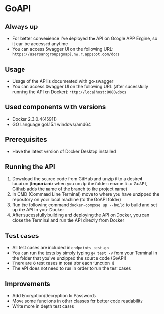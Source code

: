 # GoAPI

## Always up
- For better convenience I've deployed the API on Google APP Engine, so it can be accessed anytime
- You can access Swagger UI on the following URL: `https://usersandgroupsgoapi.nw.r.appspot.com/docs`

## Usage
- Usage of the API is documented with go-swagger
- You can access Swagger UI on the following URL (after sucessfully running the API on Docker): `http://localhost:8080/docs`

## Used components with versions
- Docker 2.3.0.4(46911)
- GO Language go1.15.1 windows/amd64

## Prerequisites
- Have the latest version of Docker Desktop installed

## Running the API
1. Download the source code from GitHub and unzip it to a desired location (**Important:** when you unzip the folder rename it to GoAPI, Github adds the name of the branch to the project name)
2. In CMD (Command Line Terminal) move to where you have unzipped the repository on your local machine (to the GoAPI folder)
3. Run the following command `docker-compose up --build` to build and set up the API in your Docker
4. After sucessfully building and deploying the API on Docker, you can close the Terminal and run the API directly from Docker

## Test cases
- All test cases are included in `endpoints_test.go`
- You can run the tests by simply typing `go test -v` from your Terminal in the folder that you've unzipped the source code (GoAPI)
- There are 8 test cases in total (for each function 1)
- The API does not need to run in order to run the test cases

## Improvements
- Add Encryption/Decryption to Passwords
- Move some functions in other classes for better code readability
- Write more in depth test cases